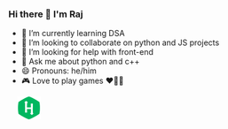 ### Hi there 👋 I'm Raj

<!-- - 🔭 I’m currently working on [ToDoApp](https://github.com/rajkhare05/toDoApp/tree/dev) --> <!-- [DarkMemer](https://github.com/rajkhare05/darkmemer) -->
- 🌱 I’m currently learning DSA
- 👯 I’m looking to collaborate on python and JS projects
- 🤔 I’m looking for help with front-end
- 💬 Ask me about python and c++
- 😄 Pronouns: he/him
- 🎮 Love to play games ❤️💙🖤
<!-- - ⚡ fun fact: I can fix your printer 😉😜 -->

&nbsp;&nbsp;&nbsp;
<a href="https://hackerrank.com/rajkhare05" target="_blank"> <img src="https://github.com/rajkhare05/rajkhare05/blob/main/img/hr2.png" width="42px" height="42px"> </a>
<!-- &nbsp;&nbsp;&nbsp;
<a href="https://linkedin.com/in/rajkhare05"> <img src="https://github.com/rajkhare05/rajkhare05/blob/main/img/linkedin.png" width="42px" height="42px" />
</a> -->
<!--
<a href="https://www.buymeacoffee.com/rajkhare"><img src="https://img.buymeacoffee.com/button-api/?text=Buy me a coffee&emoji=&slug=rajkhare&button_colour=FF5F5F&font_colour=ffffff&font_family=Cookie&outline_colour=000000&coffee_colour=FFDD00"></a>
-->
<!-- &nbsp;&nbsp;&nbsp;
<a href="https://en.wikipedia.org/wiki/List_of_Naruto:_Shippuden_episodes" target="_blank"><img src="https://github.com/rajkhare05/rajkhare05/blob/main/img/narutorun.gif" width=460 height=140></a>
<br> -->
<!-- &nbsp;&nbsp;&nbsp;
<a href="https://twitter.com/@Rajkhare_" target="_blank"> <img src="https://github.com/rajkhare05/rajkhare05/blob/main/img/twitter.png" width="50px" height="50px"> </a> -->
<!-- &nbsp;&nbsp;&nbsp;
<a href="https://www.codechef.com/users/rajkhare05"> <img src="https://github.com/rajkhare05/rajkhare05/blob/main/img/codechef.png" width="120px" height="50px"> </a> -->
